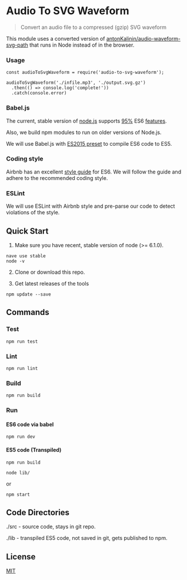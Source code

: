 # Audio To SVG Waveform

> Convert an audio file to a compressed (gzip) SVG waveform

This module uses a converted version of [antonKalinin/audio-waveform-svg-path](https://github.com/antonKalinin/audio-waveform-svg-path) that runs in Node instead of in the browser.

### Usage

```
const audioToSvgWaveform = require('audio-to-svg-waveform');

audioToSvgWaveform('./infile.mp3', './output.svg.gz')
  .then(() => console.log('complete!'))
  .catch(console.error)
```

### Babel.js

The current, stable version of [node.js](https://github.com/nodejs/node/blob/master/doc/changelogs/CHANGELOG_V6.md#6.3.1) supports [95%](http://node.green/) ES6 [features](https://github.com/lukehoban/es6features). 

Also, we build npm modules to run on older versions of Node.js.

We will use Babel.js with [ES2015 preset](http://babeljs.io/docs/plugins/preset-es2015/) to compile ES6 code to ES5.

### Coding style

Airbnb has an excellent [style guide](https://github.com/airbnb/javascript) for ES6. We will follow the guide and adhere to the recommended coding style.

### ESLint

We will use ESLint with Airbnb style and pre-parse our code to detect violations of the style.

 
## Quick Start
1. Make sure you have recent, stable version of node (>= 6.1.0).

```
nave use stable
node -v
```
2. Clone or download this repo.

3. Get latest releases of the tools

```
npm update --save
```

## Commands
### Test
```
npm run test
```

### Lint
```
npm run lint
```

### Build
```
npm run build
```

### Run
#### ES6 code via babel
```
npm run dev
```

#### ES5 code (Transpiled)
```
npm run build

node lib/
```
or
```
npm start
```

## Code Directories

./src - source code, stays in git repo.

./lib - transpiled ES5 code, not saved in git, gets published to npm.

## License

  [MIT](LICENSE)
